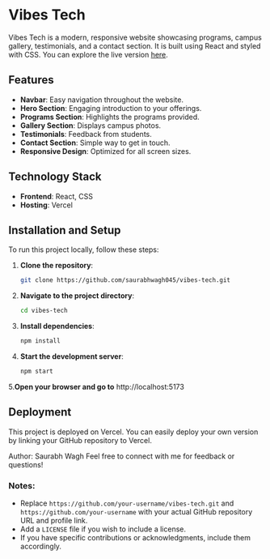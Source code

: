 # Vibes Tech

Vibes Tech is a modern, responsive website showcasing programs, campus gallery, testimonials, and a contact section. It is built using React and styled with CSS. You can explore the live version [here](https://vibes-tech.vercel.app/).

## Features

- **Navbar**: Easy navigation throughout the website.
- **Hero Section**: Engaging introduction to your offerings.
- **Programs Section**: Highlights the programs provided.
- **Gallery Section**: Displays campus photos.
- **Testimonials**: Feedback from students.
- **Contact Section**: Simple way to get in touch.
- **Responsive Design**: Optimized for all screen sizes.

## Technology Stack

- **Frontend**: React, CSS
- **Hosting**: Vercel


## Installation and Setup

To run this project locally, follow these steps:

1. **Clone the repository**:
   ```bash
   git clone https://github.com/saurabhwagh045/vibes-tech.git
2. **Navigate to the project directory**:
   ```bash
   cd vibes-tech

3. **Install dependencies**:
   ```bash
   npm install

4. **Start the development server**:
   ```bash
   npm start

5.**Open your browser and go to**
    http://localhost:5173

## Deployment ##
This project is deployed on Vercel. You can easily deploy your own version by linking your GitHub repository to Vercel.

Author: Saurabh Wagh
Feel free to connect with me for feedback or questions!

### Notes:
- Replace `https://github.com/your-username/vibes-tech.git` and `https://github.com/your-username` with your actual GitHub repository URL and profile link.
- Add a `LICENSE` file if you wish to include a license.
- If you have specific contributions or acknowledgments, include them accordingly.





